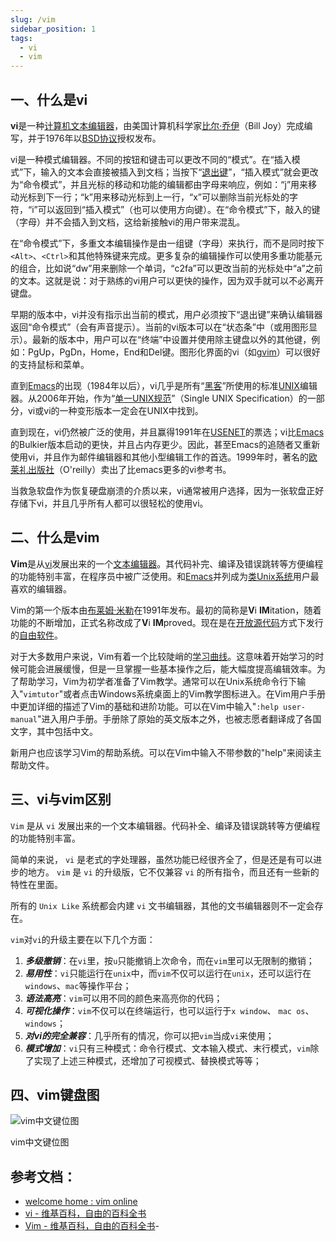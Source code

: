 ```yaml
---
slug: /vim
sidebar_position: 1
tags:
  - vi
  - vim
---
```

## 一、什么是vi

**vi**是一种[计算机](https://zh.wikipedia.org/wiki/%E8%AE%A1%E7%AE%97%E6%9C%BA)[文本编辑器](https://zh.wikipedia.org/wiki/%E6%96%87%E6%9C%AC%E7%BC%96%E8%BE%91%E5%99%A8)，由美国计算机科学家[比尔·乔伊](https://zh.wikipedia.org/wiki/%E6%AF%94%E5%B0%94%C2%B7%E4%B9%94%E4%BC%8A)（Bill Joy）完成编写，并于1976年以[BSD协议](https://zh.wikipedia.org/wiki/BSD)授权发布。

vi是一种模式编辑器。不同的按钮和键击可以更改不同的“模式”。在“插入模式”下，输入的文本会直接被插入到文档；当按下“[退出键](https://zh.wikipedia.org/wiki/%E9%80%80%E5%87%BA%E9%94%AE)”，“插入模式”就会更改为“命令模式”，并且光标的移动和功能的编辑都由字母来响应，例如：“j”用来移动光标到下一行；“k”用来移动光标到上一行，“x”可以删除当前光标处的字符，“i”可以返回到“插入模式”（也可以使用方向键）。在“命令模式”下，敲入的键（字母）并不会插入到文档，这给新接触vi的用户带来混乱。

在“命令模式”下，多重文本编辑操作是由一组键（字母）来执行，而不是同时按下`<Alt>`、`<Ctrl>`和其他特殊键来完成。更多复杂的编辑操作可以使用多重功能基元的组合，比如说“dw”用来删除一个单词，“c2fa”可以更改当前的光标处中“a”之前的文本。这就是说：对于熟练的vi用户可以更快的操作，因为双手就可以不必离开键盘。

早期的版本中，vi并没有指示出当前的模式，用户必须按下“退出键”来确认编辑器返回“命令模式”（会有声音提示）。当前的vi版本可以在“状态条”中（或用图形显示）。最新的版本中，用户可以在“终端”中设置并使用除主键盘以外的其他键，例如：PgUp，PgDn，Home，End和Del键。图形化界面的vi（如[gvim](https://zh.wikipedia.org/wiki/Gvim)）可以很好的支持鼠标和菜单。

直到[Emacs](https://zh.wikipedia.org/wiki/Emacs)的出现（1984年以后），vi几乎是所有“[黑客](https://zh.wikipedia.org/wiki/%E9%BB%91%E5%AE%A2)”所使用的标准[UNIX](https://zh.wikipedia.org/wiki/UNIX)编辑器。从2006年开始，作为“[单一UNIX规范](https://zh.wikipedia.org/wiki/%E5%8D%95%E4%B8%80UNIX%E8%A7%84%E8%8C%83)”（Single UNIX Specification）的一部分，vi或vi的一种变形版本一定会在UNIX中找到。

直到现在，vi仍然被广泛的使用，并且赢得1991年在[USENET](https://zh.wikipedia.org/wiki/USENET)的票选；vi比[Emacs](https://zh.wikipedia.org/wiki/Emacs)的Bulkier版本启动的更快，并且占内存更少。因此，甚至Emacs的追随者又重新使用vi，并且作为邮件编辑器和其他小型编辑工作的首选。1999年时，著名的[欧莱礼出版社](https://zh.wikipedia.org/wiki/%E6%AD%90%E8%90%8A%E7%A6%AE)（O'reilly）卖出了比emacs更多的vi参考书。

当救急软盘作为恢复硬盘崩溃的介质以来，vi通常被用户选择，因为一张软盘正好存储下vi，并且几乎所有人都可以很轻松的使用vi。

## 二、什么是vim

**Vim**是从[vi](https://zh.wikipedia.org/wiki/Vi)发展出来的一个[文本编辑器](https://zh.wikipedia.org/wiki/%E6%96%87%E6%9C%AC%E7%BC%96%E8%BE%91%E5%99%A8)。其代码补完、编译及错误跳转等方便编程的功能特别丰富，在程序员中被广泛使用。和[Emacs](https://zh.wikipedia.org/wiki/Emacs)并列成为[类Unix系统](https://zh.wikipedia.org/wiki/%E7%B1%BBUnix%E7%B3%BB%E7%BB%9F)用户最喜欢的编辑器。

Vim的第一个版本由[布莱姆·米勒](https://zh.wikipedia.org/wiki/%E5%B8%83%E8%90%8A%E5%A7%86%C2%B7%E7%B1%B3%E5%8B%92)在1991年发布。最初的简称是**V**i **IM**itation，随着功能的不断增加，正式名称改成了**V**i **IM**proved。现在是在[开放源代码](https://zh.wikipedia.org/wiki/%E5%BC%80%E6%94%BE%E6%BA%90%E4%BB%A3%E7%A0%81)方式下发行的[自由软件](https://zh.wikipedia.org/wiki/%E8%87%AA%E7%94%B1%E8%BD%AF%E4%BB%B6)。

对于大多数用户来说，Vim有着一个比较陡峭的[学习曲线](https://zh.wikipedia.org/wiki/%E7%BB%8F%E9%AA%8C%E5%AD%A6%E4%B9%A0%E6%9B%B2%E7%BA%BF)。这意味着开始学习的时候可能会进展缓慢，但是一旦掌握一些基本操作之后，能大幅度提高编辑效率。为了帮助学习，Vim为初学者准备了Vim教学。通常可以在Unix系统命令行下输入"`vimtutor`"或者点击Windows系统桌面上的Vim教学图标进入。在Vim用户手册中更加详细的描述了Vim的基础和进阶功能。可以在Vim中输入"`:help user-manual`"进入用户手册。手册除了原始的英文版本之外，也被志愿者翻译成了各国文字，其中包括中文。

新用户也应该学习Vim的帮助系统。可以在Vim中输入不带参数的"help"来阅读主帮助文件。

## 三、vi与vim区别

`Vim` 是从 `vi` 发展出来的一个文本编辑器。代码补全、编译及错误跳转等方便编程的功能特别丰富。

简单的来说， `vi` 是老式的字处理器，虽然功能已经很齐全了，但是还是有可以进步的地方。 `vim` 是 `vi` 的升级版，它不仅兼容 `vi` 的所有指令，而且还有一些新的特性在里面。

所有的 `Unix Like` 系统都会内建 `vi` 文书编辑器，其他的文书编辑器则不一定会存在。

`vim`对`vi`的升级主要在以下几个方面：

1. ***多级撤销***：在`vi`里，按`u`只能撤销上次命令，而在`vim`里可以无限制的撤销；
2. ***易用性***：`vi`只能运行在`unix`中，而`vim`不仅可以运行在`unix`，还可以运行在`windows`、`mac`等操作平台；
3. ***语法高亮***：`vim`可以用不同的颜色来高亮你的代码；
4. ***可视化操作***：`vim`不仅可以在终端运行，也可以运行于`x window`、 `mac os`、 `windows`；
5. ***对vi的完全兼容***：几乎所有的情况，你可以把`vim`当成`vi`来使用；
6. ***模式增加***：`vi`只有三种模式：命令行模式、文本输入模式、末行模式，`vim`除了实现了上述三种模式，还增加了可视模式、替换模式等等；

## 四、vim键盘图

![vim中文键位图](https://www.runoob.com/wp-content/uploads/2015/10/vi-vim-cheat-sheet-sch.gif)

vim中文键位图

## 参考文档：

- [welcome home : vim online](https://www.vim.org/)
- [vi - 维基百科，自由的百科全书](https://zh.wikipedia.org/wiki/Vi)
- [Vim - 维基百科，自由的百科全书](https://zh.wikipedia.org/wiki/Vim)- 

